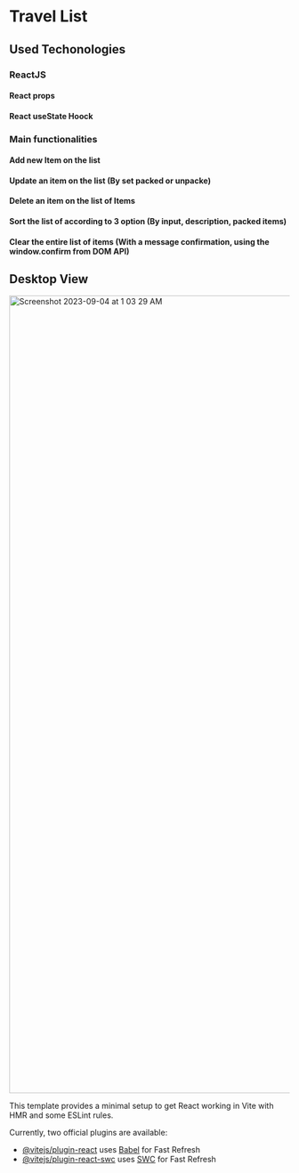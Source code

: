 # Travel List

## Used Techonologies
### ReactJS
 #### React props
 #### React useState Hoock

### Main functionalities
 #### Add new Item on the list
 #### Update an item on the list (By set packed or unpacke)
 #### Delete an item on the list of Items
 #### Sort the list of according to 3 option (By input, description, packed items)
 #### Clear the entire list of items (With a message confirmation, using the window.confirm from DOM API)

## Desktop View

<img width="1434" alt="Screenshot 2023-09-04 at 1 03 29 AM" src="https://github.com/Mariano1994/Travel_List/assets/83432409/0ba61f25-dbfa-46a2-992c-dbc51146e3a9">



This template provides a minimal setup to get React working in Vite with HMR and some ESLint rules.

Currently, two official plugins are available:

- [@vitejs/plugin-react](https://github.com/vitejs/vite-plugin-react/blob/main/packages/plugin-react/README.md) uses [Babel](https://babeljs.io/) for Fast Refresh
- [@vitejs/plugin-react-swc](https://github.com/vitejs/vite-plugin-react-swc) uses [SWC](https://swc.rs/) for Fast Refresh


